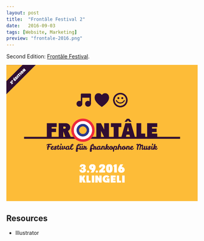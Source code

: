 ```yaml
---
layout: post
title:  "Frontâle Festival 2"
date:   2016-09-03
tags: [Website, Marketing]
preview: "frontale-2016.png"
---
```


Second Edition: [Frontâle Festival](http://www.frontale.ch).

![Frontale](/img/posts/media/frontale-2016/Frontale-Postcard.png)

## Resources
- Illustrator
